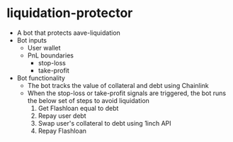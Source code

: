 # liquidation-protector

- A bot that protects aave-liquidation
- Bot inputs
  - User wallet
  - PnL boundaries
    - stop-loss
    - take-profit
- Bot functionality
  - The bot tracks the value of collateral and debt using Chainlink
  - When the stop-loss or take-profit signals are triggered, the bot runs the below set of steps to avoid liquidation
    1. Get Flashloan equal to debt
    1. Repay user debt
    1. Swap user's collateral to debt using 1inch API
    1. Repay Flashloan
